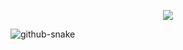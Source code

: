 <p align="center">
  <img src="https://capsule-render.vercel.app/api?type=waving&height=250&color=gradient&text=Joao%20Victor&section=header&reversal=false&textBg=false&fontColor=ffff&fontAlignY=30"/>
</p>

<picture>
  <source media="(prefers-color-scheme: dark)" srcset="https://raw.githubusercontent.com/JoaoVictorCoder/JoaoVictorCoder/output/dist/github-snake-dark.svg" />
  <source media="(prefers-color-scheme: light)" srcset="https://raw.githubusercontent.com/JoaoVictorCoder/JoaoVictorCoder/output/dist/github-snake.svg" />
  <img alt="github-snake" src="https://raw.githubusercontent.com/JoaoVictorCoder/JoaoVictorCoder/output/dist/github-snake.svg" />
</picture>
